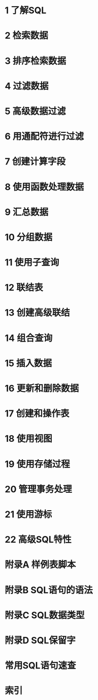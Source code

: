 # 1 了解SQL
# 2 检索数据
# 3 排序检索数据
# 4 过滤数据
# 5 高级数据过滤
# 6 用通配符进行过滤
# 7 创建计算字段
# 8 使用函数处理数据
# 9 汇总数据
# 10 分组数据
# 11 使用子查询
# 12 联结表
# 13 创建高级联结
# 14 组合查询
# 15 插入数据
# 16 更新和删除数据
# 17 创建和操作表
# 18 使用视图
# 19 使用存储过程
# 20 管理事务处理
# 21 使用游标
# 22 高级SQL特性
# 附录A 样例表脚本
# 附录B SQL语句的语法
# 附录C SQL数据类型
# 附录D SQL保留字
# 常用SQL语句速查
# 索引